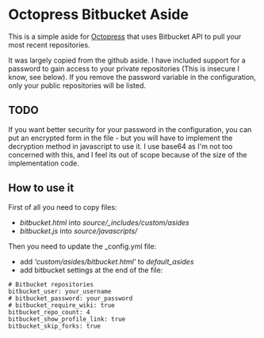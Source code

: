 # Octopress Bitbucket Aside

This is a simple aside for <a href="http://www.octopress.org">Octopress</a> that uses Bitbucket API to pull your most recent repositories.

It was largely copied from the github aside. I have included support for a password to gain access to your private repositories (This is insecure I know, see below).  If you remove the password variable in the configuration, only your public repositories will be listed.

## TODO ##

If you want better security for your password in the configuration, you can put an encrypted form in the file - but you will have to implement the decryption method in javascript to use it.
I use base64 as I'm not too concerned with this, and I feel its out of scope because of the size of the implementation code.

## How to use it

First of all you need to copy files:

* *bitbucket.html* into *source/_includes/custom/asides*
* *bitbucket.js* into *source/javascripts/*

Then you need to update the _config.yml file:

* add *'custom/asides/bitbucket.html'* to *default_asides*
* add bitbucket settings at the end of the file:

```
# Bitbucket repositories
bitbucket_user: your_username
# bitbucket_password: your_password
# bitbucket_require_wiki: true
bitbucket_repo_count: 4
bitbucket_show_profile_link: true
bitbucket_skip_forks: true
```
